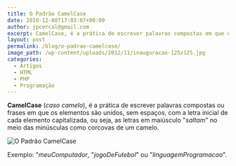 ```yaml
---
title: O Padrão CamelCase
date: 2010-12-08T17:03:07+00:00
author: jpcercal@gmail.com
excerpt: CamelCase, é a prática de escrever palavras compostas em que os elementos são unidos, sem espaços, com a letra inicial de cada elemento capitalizada.
layout: post
permalink: /blog/o-padrao-camelcase/
image_path: /wp-content/uploads/2012/11/inauguracao-125x125.jpg
categories:
  - Artigos
  - HTML
  - PHP
  - Programação
---
```


**CamelCase** (_caso camelo_), é a prática de escrever palavras compostas ou frases em que os elementos são unidos, sem espaços, com a letra inicial de cada elemento capitalizada, ou seja, as letras em maiúsculo "_saltam_" no meio das minúsculas como corcovas de um camelo.

![O Padrão CamelCase](http://sistemas.cekurte.com/wp-content/uploads/2010/12/camelcase.jpg "O Padrão CamelCase")

Exemplo: "_meuComputador_, "_jogoDeFutebol_" ou "_linguagemProgramacao_".
